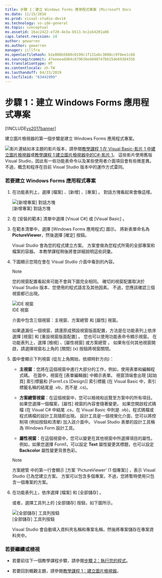 ```yaml
---
title: 步驟 1：建立 Windows Forms 應用程式專案 |Microsoft Docs
ms.date: 11/15/2016
ms.prod: visual-studio-dev14
ms.technology: vs-ide-general
ms.topic: conceptual
ms.assetid: 16ac2422-e720-4e3a-b511-bc2a54201a86
caps.latest.revision: 24
author: gewarren
ms.author: gewarren
manager: jillfra
ms.openlocfilehash: b1e806b5600c0199c1f131ebc3008cc9f8ee1c68
ms.sourcegitcommit: 47eeeeadd84c879636e9d48747b615de69384356
ms.translationtype: HT
ms.contentlocale: zh-TW
ms.lasthandoff: 04/23/2019
ms.locfileid: "63441999"
---
```

# <a name="step-1-create-a-windows-forms-application-project"></a>步驟 1：建立 Windows Forms 應用程式專案
[!INCLUDE[vs2017banner](../includes/vs2017banner.md)]

建立圖片檢視器的第一個步驟是建立 Windows Forms 應用程式專案。  
  
 ![影片連結](../data-tools/media/playvideo.gif "PlayVideo")如本主題的影片版本，請參閱[教學課程 1:在 Visual Basic-影片 1 中建立圖片檢視器](http://go.microsoft.com/fwlink/?LinkId=205209)或[教學課程 1:建立圖片檢視器中的C#-影片 1](http://go.microsoft.com/fwlink/?LinkId=205199)。 這些影片使用舊版 Visual Studio，因此有一些功能表命令以及某些使用者介面項目會有些微差異。 不過，概念和程序在目前 Visual Studio 版本中的運作方式雷同。  
  
### <a name="to-create-a-windows-forms-application-project"></a>若要建立 Windows Forms 應用程式專案  
  
1. 在功能表列上，選擇 [檔案]  、[新增]  、[專案]  。 對話方塊看起來會像這樣。  
  
     ![[新增專案] 對話方塊](../ide/media/newprojectdialogcallouts.png "NewProjectDialogCallouts")  
[新增專案] 對話方塊  
  
2. 在 [安裝的範本]  清單中選擇 [Visual C#]  或 [Visual Basic]  。  
  
3. 在範本清單中，選擇 [Windows Forms 應用程式]  圖示。 將新表單命名為 **PictureViewer**，然後選擇 [確定]  按鈕。  
  
     Visual Studio 會為您的程式建立方案。 方案會做為您程式所需的全部專案和檔案的容器。 本教學課程稍後將會詳細說明這些詞彙。  
  
4. 下圖顯示您現在會在 Visual Studio 介面中看到的內容。  
  
    > [!NOTE]
    > 您的視窗配置看起來可能不會與下圖完全相同。 確切的視窗配置取決於 Visual Studio 版本、您使用的程式語言及其他因素。 不過，您應該確認三個視窗都已出現。  
  
     ![IDE 視窗](../ide/media/express-ideoverview-visio.png "Express_IDEOverview_Visio")  
IDE 視窗  
  
     介面中包含三個視窗：主視窗、方案總管  和 [屬性]  視窗。  
  
     如果遺漏任一個視窗，請還原成預設視窗版面配置，方法是在功能表列上依序選擇 [視窗]  和 [重設視窗版面配置]  。 您也可以使用功能表命令顯示視窗。 在功能表列上，選擇 [檢視]  、[屬性視窗]  或方案總管  。 如果有任何其他視窗開啟，請選擇視窗右上角的 [關閉]  (x) 按鈕將視窗關閉。  
  
5. 圖中會顯示下列視窗 (從左上角開始，依順時針方向)：  
  
    - **主視窗**：您將在這個視窗中進行大部分的工作，例如，使用表單和編輯程式碼。 在圖中，視窗在 [表單編輯器] 中顯示表單。 視窗頂端會出現 [起始頁]  索引標籤和 [Form1.cs [Design]]  索引標籤 (在 Visual Basic 中，索引標籤名稱的結尾是 .vb，而不是 .cs)。  
  
    - **方案總管視窗**：在這個視窗中，您可以檢視和巡覽至方案中的所有項目。 如果您選擇一個檔案，[屬性]  視窗的內容會隨著變更。 如果您開啟程式碼檔 (在 Visual C# 中結尾 .cs，在 Visual Basic 中則是 .vb)，程式碼檔或程式碼檔的設計工具隨即出現。 設計工具是一個視覺化介面，您可以將控制項 (例如按鈕和清單) 加入該介面中。 Visual Studio 表單的設計工具稱為 Windows Form 設計工具。  
  
    - **屬性視窗**：在這個視窗中，您可以變更在其他視窗中所選擇項目的屬性。 例如，如果您選擇 Form1，可以設定 **Text** 屬性變更其標題，也可以設定 **Backcolor** 屬性變更背景色彩。  
  
    > [!NOTE]
    > 方案總管  中的第一行會顯示 [方案 'PictureViewer' (1 個專案)]  ，表示 Visual Studio 已為您建立方案。 方案可以包含多個專案，不過，您將暫時使用只包含一個專案的方案。  
  
6. 在功能表列上，依序選擇 [檔案]  和 [全部儲存]  。  
  
     或者，選擇工具列上的 [全部儲存]  按鈕，如下圖所示。  
  
     ![[全部儲存] 工具列按鈕](../ide/media/express-iconsaveall.png "Express_IconSaveAll")  
[全部儲存] 工具列按鈕  
  
     Visual Studio 會自動填入資料夾名稱和專案名稱，然後將專案儲存在專案資料夾中。  
  
### <a name="to-continue-or-review"></a>若要繼續或檢視  
  
- 若要前往下一個教學課程步驟，請參閱[步驟 2：執行您的程式](../ide/step-2-run-your-program.md)。  
  
- 若要回到概觀主題，請參閱[教學課程 1：建立圖片檢視器](../ide/tutorial-1-create-a-picture-viewer.md)。
